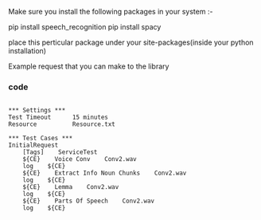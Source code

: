 Make sure you install the following packages in your system :-

pip install speech_recognition 
pip install spacy


place this perticular package under your site-packages(inside your python installation) 


Example request that you can make to the library 


###    code

```

*** Settings ***
Test Timeout      15 minutes
Resource          Resource.txt

*** Test Cases ***
InitialRequest
    [Tags]    ServiceTest
    ${CE}    Voice Conv    Conv2.wav
    log    ${CE}
    ${CE}    Extract Info Noun Chunks    Conv2.wav
    log    ${CE}
    ${CE}    Lemma    Conv2.wav
    log    ${CE}
    ${CE}    Parts Of Speech    Conv2.wav
    log    ${CE}

```



